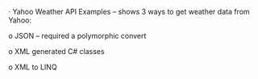 · Yahoo Weather API Examples – shows 3 ways to get weather data from Yahoo:

o   JSON – required a polymorphic convert

o   XML generated C# classes

o   XML to LINQ
